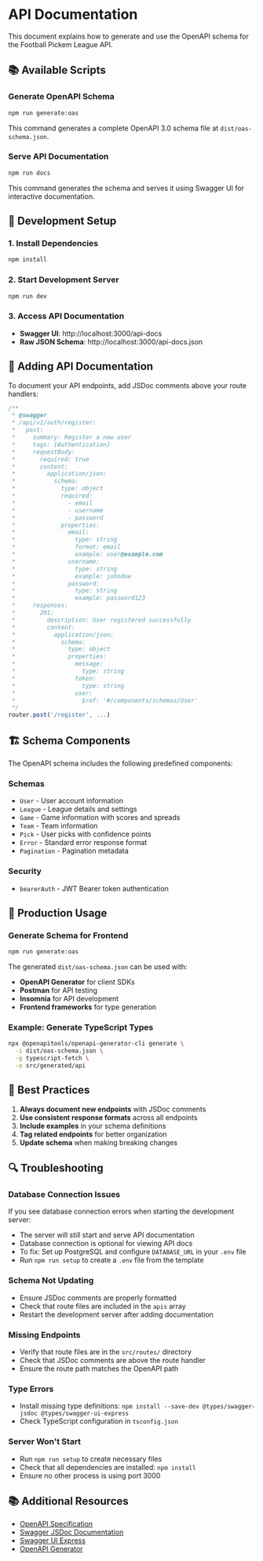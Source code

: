 # API Documentation

This document explains how to generate and use the OpenAPI schema for the Football Pickem League API.

## 📚 Available Scripts

### Generate OpenAPI Schema
```bash
npm run generate:oas
```
This command generates a complete OpenAPI 3.0 schema file at `dist/oas-schema.json`.

### Serve API Documentation
```bash
npm run docs
```
This command generates the schema and serves it using Swagger UI for interactive documentation.

## 🔧 Development Setup

### 1. Install Dependencies
```bash
npm install
```

### 2. Start Development Server
```bash
npm run dev
```

### 3. Access API Documentation
- **Swagger UI**: http://localhost:3000/api-docs
- **Raw JSON Schema**: http://localhost:3000/api-docs.json

## 📖 Adding API Documentation

To document your API endpoints, add JSDoc comments above your route handlers:

```typescript
/**
 * @swagger
 * /api/v1/auth/register:
 *   post:
 *     summary: Register a new user
 *     tags: [Authentication]
 *     requestBody:
 *       required: true
 *       content:
 *         application/json:
 *           schema:
 *             type: object
 *             required:
 *               - email
 *               - username
 *               - password
 *             properties:
 *               email:
 *                 type: string
 *                 format: email
 *                 example: user@example.com
 *               username:
 *                 type: string
 *                 example: johndoe
 *               password:
 *                 type: string
 *                 example: password123
 *     responses:
 *       201:
 *         description: User registered successfully
 *         content:
 *           application/json:
 *             schema:
 *               type: object
 *               properties:
 *                 message:
 *                   type: string
 *                 token:
 *                   type: string
 *                 user:
 *                   $ref: '#/components/schemas/User'
 */
router.post('/register', ...)
```

## 🏗️ Schema Components

The OpenAPI schema includes the following predefined components:

### Schemas
- `User` - User account information
- `League` - League details and settings
- `Game` - Game information with scores and spreads
- `Team` - Team information
- `Pick` - User picks with confidence points
- `Error` - Standard error response format
- `Pagination` - Pagination metadata

### Security
- `bearerAuth` - JWT Bearer token authentication

## 🚀 Production Usage

### Generate Schema for Frontend
```bash
npm run generate:oas
```
The generated `dist/oas-schema.json` can be used with:
- **OpenAPI Generator** for client SDKs
- **Postman** for API testing
- **Insomnia** for API development
- **Frontend frameworks** for type generation

### Example: Generate TypeScript Types
```bash
npx @openapitools/openapi-generator-cli generate \
  -i dist/oas-schema.json \
  -g typescript-fetch \
  -o src/generated/api
```

## 📝 Best Practices

1. **Always document new endpoints** with JSDoc comments
2. **Use consistent response formats** across all endpoints
3. **Include examples** in your schema definitions
4. **Tag related endpoints** for better organization
5. **Update schema** when making breaking changes

## 🔍 Troubleshooting

### Database Connection Issues
If you see database connection errors when starting the development server:
- The server will still start and serve API documentation
- Database connection is optional for viewing API docs
- To fix: Set up PostgreSQL and configure `DATABASE_URL` in your `.env` file
- Run `npm run setup` to create a `.env` file from the template

### Schema Not Updating
- Ensure JSDoc comments are properly formatted
- Check that route files are included in the `apis` array
- Restart the development server after adding documentation

### Missing Endpoints
- Verify that route files are in the `src/routes/` directory
- Check that JSDoc comments are above the route handler
- Ensure the route path matches the OpenAPI path

### Type Errors
- Install missing type definitions: `npm install --save-dev @types/swagger-jsdoc @types/swagger-ui-express`
- Check TypeScript configuration in `tsconfig.json`

### Server Won't Start
- Run `npm run setup` to create necessary files
- Check that all dependencies are installed: `npm install`
- Ensure no other process is using port 3000

## 📚 Additional Resources

- [OpenAPI Specification](https://swagger.io/specification/)
- [Swagger JSDoc Documentation](https://github.com/Surnet/swagger-jsdoc)
- [Swagger UI Express](https://github.com/scottie1984/swagger-ui-express)
- [OpenAPI Generator](https://openapi-generator.tech/)
